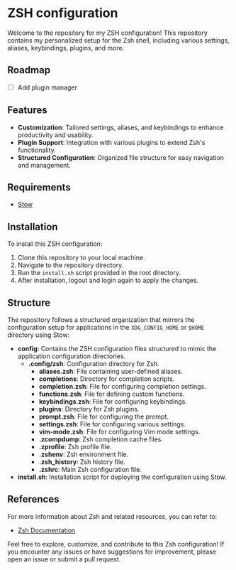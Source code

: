 # ZSH configuration

Welcome to the repository for my ZSH configuration! This repository contains my
personalized setup for the Zsh shell, including various settings, aliases,
keybindings, plugins, and more.

## Roadmap

- [ ] Add plugin manager

## Features

- **Customization**: Tailored settings, aliases, and keybindings to enhance
productivity and usability.
- **Plugin Support**: Integration with various plugins to extend Zsh's
functionality.
- **Structured Configuration**: Organized file structure for easy navigation
and management.

## Requirements

- [Stow]()

## Installation

To install this ZSH configuration:

1. Clone this repository to your local machine.
2. Navigate to the repository directory.
3. Run the `install.sh` script provided in the root directory.
4. After installation, logout and login again to apply the changes.

## Structure

The repository follows a structured organization that mirrors the configuration
setup for applications in the `XDG_CONFIG_HOME` or `$HOME` directory using
Stow:

- **config**: Contains the ZSH configuration files structured to mimic the
application configuration directories.
  - **.config/zsh**: Configuration directory for Zsh.
    - **aliases.zsh**: File containing user-defined aliases.
    - **completions**: Directory for completion scripts.
    - **completion.zsh**: File for configuring completion settings.
    - **functions.zsh**: File for defining custom functions.
    - **keybindings.zsh**: File for configuring keybindings.
    - **plugins**: Directory for Zsh plugins.
    - **prompt.zsh**: File for configuring the prompt.
    - **settings.zsh**: File for configuring various settings.
    - **vim-mode.zsh**: File for configuring Vim mode settings.
    - **.zcompdump**: Zsh completion cache files.
    - **.zprofile**: Zsh profile file.
    - **.zshenv**: Zsh environment file.
    - **.zsh_history**: Zsh history file.
    - **.zshrc**: Main Zsh configuration file.
- **install.sh**: Installation script for deploying the configuration using
Stow.

## References

For more information about Zsh and related resources, you can refer to:

- [Zsh Documentation](https://zsh.sourceforge.io/Doc/)

Feel free to explore, customize, and contribute to this Zsh configuration! If
you encounter any issues or have suggestions for improvement, please open an
issue or submit a pull request.

